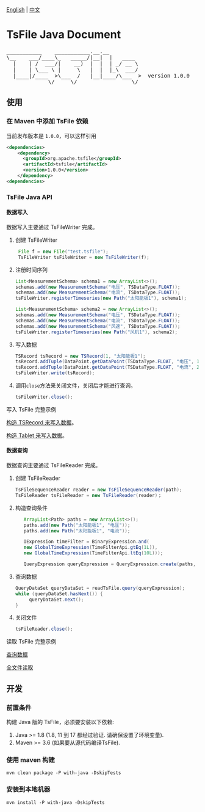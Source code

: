<!--

    Licensed to the Apache Software Foundation (ASF) under one
    or more contributor license agreements.  See the NOTICE file
    distributed with this work for additional information
    regarding copyright ownership.  The ASF licenses this file
    to you under the Apache License, Version 2.0 (the
    "License"); you may not use this file except in compliance
    with the License.  You may obtain a copy of the License at

        http://www.apache.org/licenses/LICENSE-2.0

    Unless required by applicable law or agreed to in writing,
    software distributed under the License is distributed on an
    "AS IS" BASIS, WITHOUT WARRANTIES OR CONDITIONS OF ANY
    KIND, either express or implied.  See the License for the
    specific language governing permissions and limitations
    under the License.

-->

[English](./README.md) | [中文](./README-zh.md)
# TsFile Java Document
<pre>
___________    ___________.__.__          
\__    ___/____\_   _____/|__|  |   ____  
  |    | /  ___/|    __)  |  |  | _/ __ \ 
  |    | \___ \ |     \   |  |  |_\  ___/ 
  |____|/____  >\___  /   |__|____/\___  >  version 1.0.0
             \/     \/                 \/  
</pre>

## 使用

### 在 Maven 中添加 TsFile 依赖

当前发布版本是 `1.0.0`，可以这样引用

```xml  
<dependencies>
    <dependency>
      <groupId>org.apache.tsfile</groupId>
      <artifactId>tsfile</artifactId>
      <version>1.0.0</version>
    </dependency>
<dependencies>
```


### TsFile Java API

#### 数据写入

数据写入主要通过 TsFileWriter 完成。

1. 创建 TsFileWriter

   ```java
    File f = new File("test.tsfile");
    TsFileWriter tsFileWriter = new TsFileWriter(f);
    ```

2. 注册时间序列
    
   ```java
   List<MeasurementSchema> schema1 = new ArrayList<>();
   schemas.add(new MeasurementSchema("电压", TSDataType.FLOAT));
   schemas.add(new MeasurementSchema("电流", TSDataType.FLOAT));
   tsFileWriter.registerTimeseries(new Path("太阳能板1"), schema1);
   
   List<MeasurementSchema> schema2 = new ArrayList<>();
   schemas.add(new MeasurementSchema("电压", TSDataType.FLOAT));
   schemas.add(new MeasurementSchema("电流", TSDataType.FLOAT));
   schemas.add(new MeasurementSchema("风速", TSDataType.FLOAT));
   tsFileWriter.registerTimeseries(new Path("风机1"), schema2);
   ```

3. 写入数据
  
    ```java
   TSRecord tsRecord = new TSRecord(1, "太阳能板1");
   tsRecord.addTuple(DataPoint.getDataPoint(TSDataType.FLOAT, "电压", 1.1f));
   tsRecord.addTuple(DataPoint.getDataPoint(TSDataType.FLOAT, "电流", 2.2f));
   tsFileWriter.write(tsRecord);
   ```

4. 调用`close`方法来关闭文件，关闭后才能进行查询。

    ```java
    tsFileWriter.close();
    ```

写入 TsFile 完整示例

[构造 TSRecord 来写入数据](../examples/src/main/java/org/apache/tsfile/TsFileWriteAlignedWithTSRecord.java)。

[构造 Tablet 来写入数据](../examples/src/main/java/org/apache/tsfile/TsFileWriteAlignedWithTablet.java)。


#### 数据查询

数据查询主要通过 TsFileReader 完成。

1. 创建 TsFileReader

   ```java
   TsFileSequenceReader reader = new TsFileSequenceReader(path);
   TsFileReader tsFileReader = new TsFileReader(reader)；
   ```

2. 构造查询条件

   ```java
      ArrayList<Path> paths = new ArrayList<>();
      paths.add(new Path("太阳能板1", "电压"));
      paths.add(new Path("太阳能板1", "电流"));
   
      IExpression timeFilter = BinaryExpression.and(
      new GlobalTimeExpression(TimeFilterApi.gtEq(1L)),
      new GlobalTimeExpression(TimeFilterApi.ltEq(10L)));
   
      QueryExpression queryExpression = QueryExpression.create(paths, timeFilter);
   ```

3. 查询数据

   ```java
   QueryDataSet queryDataSet = readTsFile.query(queryExpression);
   while (queryDataSet.hasNext()) {
        queryDataSet.next();
   }
   ```

4. 关闭文件

   ```java
   tsFileReader.close();
   ```

读取 TsFile 完整示例

[查询数据](../examples/src/main/java/org/apache/tsfile/TsFileRead.java)

[全文件读取](../examples/src/main/java/org/apache/tsfile/TsFileSequenceRead.java)


## 开发

### 前置条件

构建 Java 版的 TsFile，必须要安装以下依赖:

1. Java >= 1.8 (1.8, 11 到 17 都经过验证. 请确保设置了环境变量).
2. Maven >= 3.6 (如果要从源代码编译TsFile).


### 使用 maven 构建

```
mvn clean package -P with-java -DskipTests
```

### 安装到本地机器

```
mvn install -P with-java -DskipTests
```
